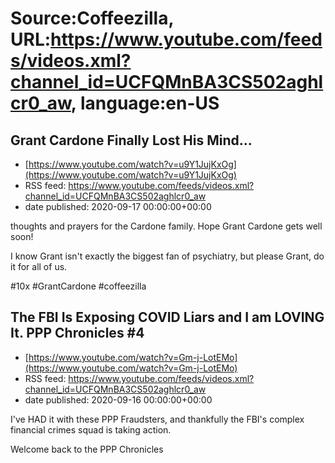 # Source:Coffeezilla, URL:https://www.youtube.com/feeds/videos.xml?channel_id=UCFQMnBA3CS502aghlcr0_aw, language:en-US

## Grant Cardone Finally Lost His Mind...
 - [https://www.youtube.com/watch?v=u9Y1JujKxOg](https://www.youtube.com/watch?v=u9Y1JujKxOg)
 - RSS feed: https://www.youtube.com/feeds/videos.xml?channel_id=UCFQMnBA3CS502aghlcr0_aw
 - date published: 2020-09-17 00:00:00+00:00

thoughts and prayers for the Cardone family. Hope Grant Cardone gets well soon!

I know Grant isn't exactly the biggest fan of psychiatry, but please Grant, do it for all of us.

#10x #GrantCardone #coffeezilla

## The FBI Is Exposing COVID Liars and I am LOVING It. PPP Chronicles #4
 - [https://www.youtube.com/watch?v=Gm-j-LotEMo](https://www.youtube.com/watch?v=Gm-j-LotEMo)
 - RSS feed: https://www.youtube.com/feeds/videos.xml?channel_id=UCFQMnBA3CS502aghlcr0_aw
 - date published: 2020-09-16 00:00:00+00:00

I've HAD it with these PPP Fraudsters, and thankfully the FBI's complex financial crimes squad is taking action.

Welcome back to the PPP Chronicles

